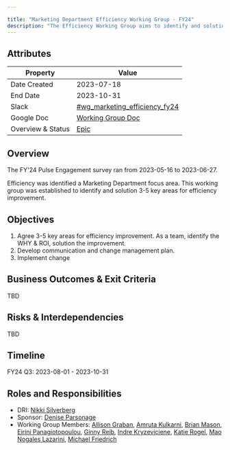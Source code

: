 ```yaml
---

title: "Marketing Department Efficiency Working Group - FY24"
description: "The Efficiency Working Group aims to identify and solution 3-5 key areas for efficiency improvement within the Marketing Department."
---
```


## Attributes

| Property | Value |
|-|-|
| Date Created | 2023-07-18 |
| End Date | 2023-10-31 |
| Slack | [#wg_marketing_efficiency_fy24](https://gitlab.slack.com/archives/C05J8PTGF6K) |
| Google Doc | [Working Group Doc](https://docs.google.com/document/d/1-vZTwstweeJa_73nld_ABl8ar1h3ulVgylalZKtlp5g/edit#heading=h.mz0r2cgw3bv3)  |
| Overview & Status | [Epic](https://gitlab.com/groups/gitlab-com/marketing/-/epics/4199) |

## Overview

The FY'24 Pulse Engagement survey ran from 2023-05-16 to 2023-06-27.

Efficiency was identified a Marketing Department focus area. This working group was established to identify and solution 3-5 key areas for efficiency improvement.

## Objectives 

1. Agree 3-5 key areas for efficiency improvement. As a team, identify the WHY & ROI, solution the improvement.
2. Develop communication and change management plan.
3. Implement change

## Business Outcomes & Exit Criteria

TBD

## Risks & Interdependencies

TBD

## Timeline

FY24 Q3: 2023-08-01 - 2023-10-31

## Roles and Responsibilities
- DRI: [Nikki Silverberg](https://gitlab.com/nikkiroth)
- Sponsor: [Denise Parsonage](https://gitlab.com/dparsonage)
- Working Group Members: [Allison Graban](https://gitlab.com/agraban), [Amruta Kulkarni](https://gitlab.com/akulks), [Brian Mason](https://gitlab.com/brianmason), [Eirini Panagiotopoulou](https://gitlab.com/eirinipan), [Ginny Reib](https://gitlab.com/Greib), [Indre Kryzeviciene](https://gitlab.com/ikryzeviciene), [Katie Rogel](https://gitlab.com/krogel), [Mao Nogales Lazarini](https://gitlab.com/mnogales),  [Michael Friedrich](https://gitlab.com/dnsmichi)
